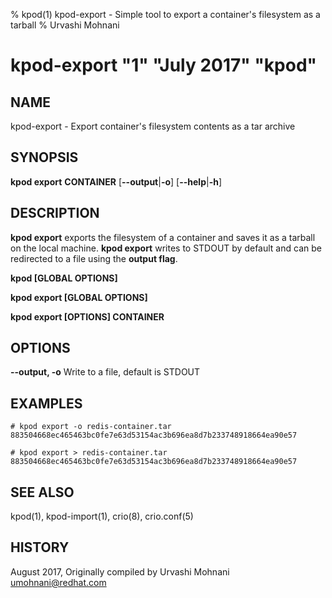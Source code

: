 % kpod(1) kpod-export - Simple tool to export a container's filesystem as a tarball
% Urvashi Mohnani
# kpod-export "1" "July 2017" "kpod"

## NAME
kpod-export - Export container's filesystem contents as a tar archive

## SYNOPSIS
**kpod export**
**CONTAINER**
[**--output**|**-o**]
[**--help**|**-h**]

## DESCRIPTION
**kpod export** exports the filesystem of a container and saves it as a tarball
on the local machine. **kpod export** writes to STDOUT by default and can be
redirected to a file using the **output flag**.

**kpod [GLOBAL OPTIONS]**

**kpod export [GLOBAL OPTIONS]**

**kpod export [OPTIONS] CONTAINER**

## OPTIONS

**--output, -o**
Write to a file, default is STDOUT

## EXAMPLES

```
# kpod export -o redis-container.tar 883504668ec465463bc0fe7e63d53154ac3b696ea8d7b233748918664ea90e57
```

```
# kpod export > redis-container.tar 883504668ec465463bc0fe7e63d53154ac3b696ea8d7b233748918664ea90e57
```

## SEE ALSO
kpod(1), kpod-import(1), crio(8), crio.conf(5)

## HISTORY
August 2017, Originally compiled by Urvashi Mohnani <umohnani@redhat.com>
